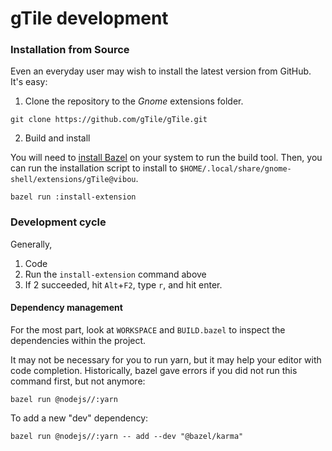 # gTile development

### Installation from Source

Even an everyday user may wish to install the latest version from GitHub. It's
easy:

1. Clone the repository to the *Gnome* extensions folder.

```shell
git clone https://github.com/gTile/gTile.git
```

2. Build and install

You will need to [install
Bazel](https://docs.bazel.build/versions/master/install-ubuntu.html) on your
system to run the build tool. Then, you can run the installation script to
install to `$HOME/.local/share/gnome-shell/extensions/gTile@vibou`.

```shell
bazel run :install-extension
```

### Development cycle

Generally, 

1. Code
2. Run the `install-extension` command above
3. If 2 succeeded, hit `Alt`+`F2`, type `r`, and hit enter.

#### Dependency management

For the most part, look at `WORKSPACE` and `BUILD.bazel` to inspect the
dependencies within the project.

It may not be necessary for you to run yarn, but it may help your editor with
code completion. Historically, bazel gave errors if you did not run this command
first, but not anymore:

```shell
bazel run @nodejs//:yarn
```

To add a new "dev" dependency:

```shell
bazel run @nodejs//:yarn -- add --dev "@bazel/karma"
```
